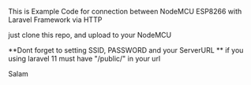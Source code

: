 This is Example Code for connection between NodeMCU ESP8266 with Laravel Framework via HTTP

just clone this repo, and upload to your NodeMCU

**Dont forget to setting SSID, PASSWORD and your ServerURL
** if you using laravel 11 must have "/public/" in your url

Salam
